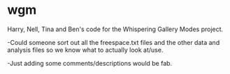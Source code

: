 # wgm
Harry, Nell, Tina and Ben's code for the Whispering Gallery Modes project.

-Could someone sort out all the freespace.txt files and the other data and analysis files so we know what to actually look at/use.

-Just adding some comments/descriptions would be fab.
